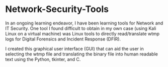# Network-Security-Tools
In an ongoing learning endeavor, I have been learning tools for Network and IT Security. One tool I found difficult to obtain in my own case (using Kali Linux on a virtual machine) was Linux tools to directly read/translate wtmp logs for Digital Forensics and Incident Response (DFIR). 

I created this graphical user interface (GUI) that can aid the user in selecting the wtmp file and translating the binary file into human readable text using the Python, tkinter, and C.
